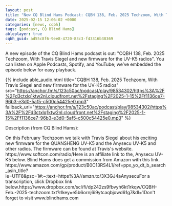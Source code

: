 ```yaml
---
layout: post
title: "New CQ Blind Hams Podcast: CQBH 138, Feb. 2025 Techzoom, With Travis Siegel and new firmware for the UV-K5 radios"
date: 2025-02-15 12:06:02 +0000
categories: [news, cqbh]
tags: [podcast, CQ Blind Hams]
ableplayer: true
cqbh_guid: ad55c8f6-9ee8-4720-83c3-f43316b38369
---
```


A new episode of the CQ Blind Hams podcast is out: "CQBH 138, Feb. 2025 Techzoom, With Travis Siegel and new firmware for the UV-K5 radios". You can listen on Apple Podcasts, Spotify, and YouTube; we’ve embedded the episode below for easy playback.

{% include able_audio.html title="CQBH 138, Feb. 2025 Techzoom, With Travis Siegel and new firmware for the UV-K5 radios" src="https://anchor.fm/s/123c50ac/podcast/play/98534302/https%3A%2F%2Fd3ctxlq1ktw2nl.cloudfront.net%2Fstaging%2F2025-1-15%2Ff1136ce7-96b3-e3d0-5af5-c500c54425e0.mp3" fallback_url="https://anchor.fm/s/123c50ac/podcast/play/98534302/https%3A%2F%2Fd3ctxlq1ktw2nl.cloudfront.net%2Fstaging%2F2025-1-15%2Ff1136ce7-96b3-e3d0-5af5-c500c54425e0.mp3" %}

Description (from CQ Blind Hams):

<p>On this February Techzoom we talk with Travis Siegel about his exciting new firmware for the QUANSHENG UV-K5 and the Anysecu UV-K5 and other radios. The firmware can be found at Travis&#39;s website. https://www.softcon.com/radio/Here is an affiliate link to the, Anysecu UV-K5 below. Blind Hams does get a commission from Amazon with this link. https://www.amazon.com/gp/product/B0C13RS4L1/ref=ppx_yo_dt_b_search_asin_title?ie=UTF8&amp;psc=1#:~:text=https%3A//amzn.to/3X3GJ4aAnysecuFor a transcription, click Dropbox link below.https://www.dropbox.com/scl/fi/dp242zs9fbvyh6kt1rkqw/CQBH-Feb.-2025-techzoom.txt?rlkey=e5b6ornj6i9ytcaqbjowd61g7&amp;dl=1Don&#39;t forget to visit www.blindhams.com</p>
